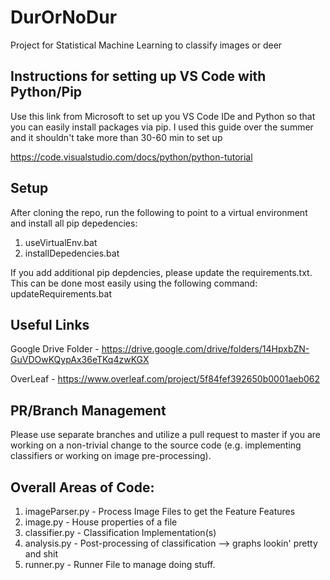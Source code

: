 # DurOrNoDur
Project for Statistical Machine Learning to classify images or deer

## Instructions for setting up VS Code with Python/Pip
Use this link from Microsoft to set up you VS Code IDe and Python so that you can easily install packages via pip. I used this guide over the summer and it shouldn't take more than 30-60 min to set up 

https://code.visualstudio.com/docs/python/python-tutorial

## Setup
After cloning the repo, run the following to point to a virtual environment and install all pip depedencies:
1. useVirtualEnv.bat
2. installDepedencies.bat

If you add additional pip depdencies, please update the requirements.txt. This can be done most easily using the following command:
updateRequirements.bat

## Useful Links
Google Drive Folder - https://drive.google.com/drive/folders/14HpxbZN-GuVDOwKQypAx36eTKq4zwKGX

OverLeaf - https://www.overleaf.com/project/5f84fef392650b0001aeb062

## PR/Branch Management
Please use separate branches and utilize a pull request to master if you are working on a non-trivial change to the source code (e.g. implementing classifiers or working on image pre-processing).

## Overall Areas of Code:
1. imageParser.py - Process Image Files to get the Feature Features 
2. image.py - House properties of a file
3. classifier.py - Classification Implementation(s)
4. analysis.py - Post-processing of classification --> graphs lookin' pretty and shit
5. runner.py - Runner File to manage doing stuff.
